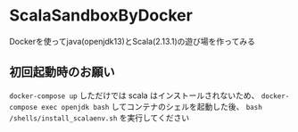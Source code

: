 # ScalaSandboxByDocker
Dockerを使ってjava(openjdk13)とScala(2.13.1)の遊び場を作ってみる

## 初回起動時のお願い

`docker-compose up` しただけでは scala はインストールされないため、
`docker-compose exec openjdk bash` してコンテナのシェルを起動した後、 `bash /shells/install_scalaenv.sh` を実行してください
